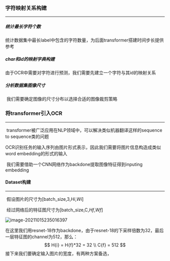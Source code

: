### 字符映射关系构建

---

##### 统计最长字符个数

​	统计数据集中最长label中包含的字符数量，为后面transformer搭建时间步长提供参考

##### char和id的映射字典构建

​	由于OCR中需要对字符进行预测，我们需要先建立一个字符与其id的映射关系

##### 分析数据集图像尺寸

​	我们需要确定图像的尺寸分布以选择合适的图像裁剪策略



### 将transformer引入OCR

---

​	transformer被广泛应用在NLP领域中，可以解决类似机器翻译这样的sequence to sequence类的问题

​	OCR识别任务的输入序列由图片形式表示，因此我们需要将图片信息构造成类似word embedding的形式的输入

​	我们需要借助一个CNN网络作为backdone提取图像特征得到inputing embedding

#### Dataset构建

---

​	假设图片的尺寸为[batch_size,3,$H{i}$,$W{i}$]

​	经过网络后的特征图尺寸为[batch_size,C,$H{f}$,$W{f}$]

![image-20211015235016397](C:\Users\dell\AppData\Roaming\Typora\typora-user-images\image-20211015235016397.png)

在这里我们用resnet-18作为backdone，由于resnet-18的下采样倍数为32，最后一层特征图的channel为512，那么：
$$
H{i} = H{f}*32 = 32
\\
C{f} = 512
$$
接下来我们要确定输入图片的宽度，有两种方案备选，
